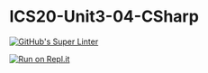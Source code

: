 # ICS20-Unit3-04-CSharp

[![GitHub's Super Linter](https://github.com/marshall-demars/ICS20-Unit3-04-CSharp/workflows/GitHub's%20Super%20Linter/badge.svg)](https://github.com/marshall-demars/ICS20-Unit3-04-CSharp/actions)

[![Run on Repl.it](https://repl.it/badge/github/marshall-demars/ICS20-Unit3-04-CSharp)](https://repl.it/github/marshall-demars/ICS20-Unit3-04-CSharp)
